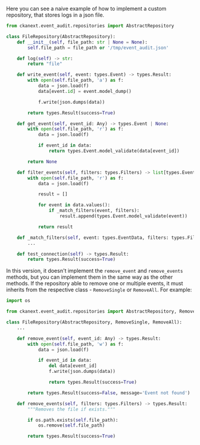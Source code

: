 Here you can see a naive example of how to implement a custom repository, that stores logs in a json file.

```python
from ckanext.event_audit.repositories import AbstractRepository

class FileRepository(AbstractRepository):
    def __init__(self, file_path: str | None = None):
        self.file_path = file_path or '/tmp/event_audit.json'

    def log(self) -> str:
        return "file"

    def write_event(self, event: types.Event) -> types.Result:
        with open(self.file_path, 'a') as f:
            data = json.load(f)
            data[event.id] = event.model_dump()

            f.write(json.dumps(data))

        return types.Result(success=True)

    def get_event(self, event_id: Any) -> types.Event | None:
        with open(self.file_path, 'r') as f:
            data = json.load(f)

            if event_id in data:
                return types.Event.model_validate(data[event_id])

        return None

    def filter_events(self, filters: types.Filters) -> list[types.Event]:
        with open(self.file_path, 'r') as f:
            data = json.load(f)

            result = []

            for event in data.values():
                if _match_filters(event, filters):
                    result.append(types.Event.model_validate(event))

            return result

    def _match_filters(self, event: types.EventData, filters: types.Filters) -> bool:
        ...

    def test_connection(self) -> types.Result:
        return types.Result(success=True)
```

In this version, it doesn't implement the `remove_event` and `remove_events` methods, but you can implement them in the same way as the other methods. If the repository able to remove one or multiple events, it must inherits from the respective class - `RemoveSingle` or `RemoveAll`. For example:

```python
import os

from ckanext.event_audit.repositories import AbstractRepository, RemoveSingle, RemoveAll

class FileRepository(AbstractRepository, RemoveSingle, RemoveAll):
    ...

    def remove_event(self, event_id: Any) -> types.Result:
        with open(self.file_path, 'w') as f:
            data = json.load(f)

            if event_id in data:
                del data[event_id]
                f.write(json.dumps(data))

                return types.Result(success=True)

        return types.Result(success=False, message='Event not found')

    def remove_events(self, filters: types.Filters) -> types.Result:
        """Removes the file if exists."""

        if os.path.exists(self.file_path):
            os.remove(self.file_path)

        return types.Result(success=True)
```
